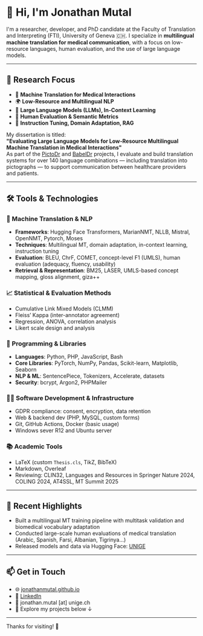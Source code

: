 # 👋 Hi, I'm Jonathan Mutal

I'm a researcher, developer, and PhD candidate at the Faculty of Translation and Interpreting (FTI), University of Geneva 🇨🇭. I specialize in **multilingual machine translation for medical communication**, with a focus on low-resource languages, human evaluation, and the use of large language models.

---

## 🧠 Research Focus

- 🏥 **Machine Translation for Medical Interactions**
- 🌍 **Low-Resource and Multilingual NLP**
- 🤖 **Large Language Models (LLMs), In-Context Learning**
- 🧾 **Human Evaluation & Semantic Metrics**
- 🔁 **Instruction Tuning, Domain Adaptation, RAG**

My dissertation is titled:  
**"Evaluating Large Language Models for Low-Resource Multilingual Machine Translation in Medical Interactions"**  
As part of the [PictoDr](https://www.unige.ch/pictodr) and [BabelDr](https://babeldr.unige.ch) projects, I evaluate and build translation systems for over 140 language combinations — including translation into pictographs — to support communication between healthcare providers and patients.

---

## 🛠️ Tools & Technologies

### 🧠 Machine Translation & NLP
- **Frameworks**: Hugging Face Transformers, MarianNMT, NLLB, Mistral, OpenNMT, Pytorch, Moses
- **Techniques**: Multilingual MT, domain adaptation, in-context learning, instruction tuning
- **Evaluation**: BLEU, ChrF, COMET, concept-level F1 (UMLS), human evaluation (adequacy, fluency, usability)
- **Retrieval & Representation**: BM25, LASER, UMLS-based concept mapping, gloss alignment, giza++

### 📈 Statistical & Evaluation Methods
- Cumulative Link Mixed Models (CLMM)
- Fleiss’ Kappa (inter-annotator agreement)
- Regression, ANOVA, correlation analysis
- Likert scale design and analysis

### 🧰 Programming & Libraries
- **Languages**: Python, PHP, JavaScript, Bash
- **Core Libraries**: PyTorch, NumPy, Pandas, Scikit-learn, Matplotlib, Seaborn
- **NLP & ML**: SentencePiece, Tokenizers, Accelerate, datasets
- **Security**: bcrypt, Argon2, PHPMailer

### 🧑‍💻 Software Development & Infrastructure
- GDPR compliance: consent, encryption, data retention
- Web & backend dev (PHP, MySQL, custom forms)
- Git, GitHub Actions, Docker (basic usage)
- Windows sever R12 and Ubuntu server

### 📚 Academic Tools
- LaTeX (custom `Thesis.cls`, TikZ, BibTeX)
- Markdown, Overleaf
- Reviewing: CLIN32, Languages and Resources in Springer Nature 2024, COLING 2024, AT4SSL, MT Summit 2025

---

## 🚀 Recent Highlights

- Built a multilingual MT training pipeline with multitask validation and biomedical vocabulary adaptation
- Conducted large-scale human evaluations of medical translation (Arabic, Spanish, Farsi, Albanian, Tigrinya…)
- Released models and data via Hugging Face: [UNIGE](https://huggingface.co/UNIGE)

---

## 📫 Get in Touch

- 🌐 [jonathanmutal.github.io](https://jonathanmutal.github.io)
- 💼 [LinkedIn](https://www.linkedin.com/in/jonathan-mutal/)
- 📧 jonathan.mutal [at] unige.ch  
- 🐙 Explore my projects below ↓

---

Thanks for visiting! 👋
